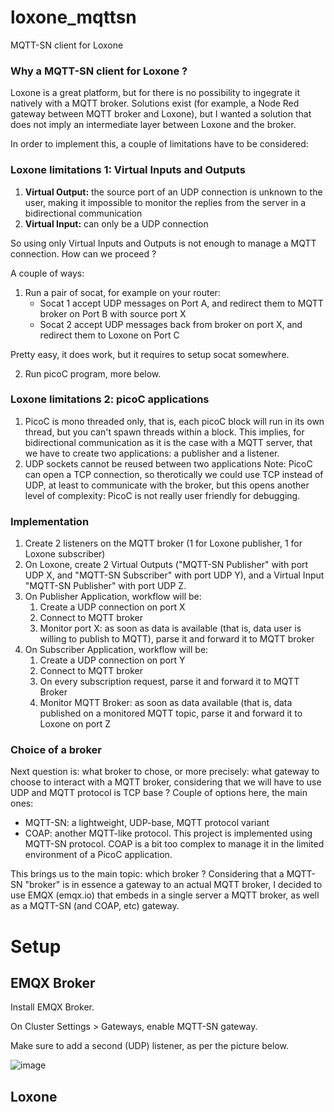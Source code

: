 # loxone_mqttsn
MQTT-SN client for Loxone

### Why a MQTT-SN client for Loxone ?
Loxone is a great platform, but for there is no possibility to ingegrate it natively with a MQTT broker.
Solutions exist (for example, a Node Red gateway between MQTT broker and Loxone), but I wanted a solution that does not imply an intermediate layer between Loxone and the broker.

In order to implement this, a couple of limitations have to be considered:

### Loxone limitations 1: Virtual Inputs and Outputs
1. <b>Virtual Output:</b> the source port of an UDP connection is unknown to the user, making it impossible to monitor the replies from the server in a bidirectional communication
2. <b>Virtual Input:</b> can only be a UDP connection

So using only Virtual Inputs and Outputs is not enough to manage a MQTT connection. How can we proceed ?

A couple of ways:

1. Run a pair of socat, for example on your router:
   - Socat 1 accept UDP messages on Port A, and redirect them to MQTT broker on Port B with source port X
   - Socat 2 accept UDP messages back from broker on port X, and redirect them to Loxone on Port C

Pretty easy, it does work, but it requires to setup socat somewhere.

2. Run picoC program, more below.

### Loxone limitations 2: picoC applications
1. PicoC is mono threaded only, that is, each picoC block will run in its own thread, but you can't spawn threads within a block. This implies, for bidirectional communication as it is the case with a MQTT server, that we have to create two applications: a publisher and a listener.
2. UDP sockets cannot be reused between two applications
Note: PicoC can open a TCP connection, so therotically we could use TCP instead of UDP, at least to communicate with the broker, but this opens another level of complexity: PicoC is not really user friendly for debugging.

### Implementation
1. Create 2 listeners on the MQTT broker (1 for Loxone publisher, 1 for Loxone subscriber)
2. On Loxone, create 2 Virtual Outputs ("MQTT-SN Publisher" with port UDP X, and "MQTT-SN Subscriber" with port UDP Y), and a Virtual Input "MQTT-SN Publisher" with port UDP Z.
3. On Publisher Application, workflow will be:
   1. Create a UDP connection on port X
   2. Connect to MQTT broker
   3. Monitor port X: as soon as data is available (that is, data user is willing to publish to MQTT), parse it and forward it to MQTT broker
4. On Subscriber Application, workflow will be:
   1. Create a UDP connection on port Y
   2. Connect to MQTT broker
   3. On every subscription request, parse it and forward it to MQTT Broker
   4. Monitor MQTT Broker: as soon as data available (that is, data published on a monitored MQTT topic, parse it and forward it to Loxone on port Z

### Choice of a broker
Next question is: what broker to chose, or more precisely: what gateway to choose to interact with a MQTT broker, considering that we will have to use UDP and MQTT protocol is TCP base ?
Couple of options here, the main ones:
- MQTT-SN: a lightweight, UDP-base, MQTT protocol variant
- COAP: another MQTT-like protocol.
This project is implemented using MQTT-SN protocol. COAP is a bit too complex to manage it in the limited environment of a PicoC application.

This brings us to the main topic: which broker ?
Considering that a MQTT-SN "broker" is in essence a gateway to an actual MQTT broker, I decided to use EMQX (emqx.io) that embeds in a single server a MQTT broker, as well as a MQTT-SN (and COAP, etc) gateway.



# Setup

## EMQX Broker

Install EMQX Broker.

On Cluster Settings > Gateways, enable MQTT-SN gateway.

Make sure to add a second (UDP) listener, as per the picture below.

![image](https://github.com/sebastienfouss/loxone_mqttsn/assets/14035269/9f142efc-3c39-44f5-9ef0-2c8e31c9e806)


## Loxone





  
